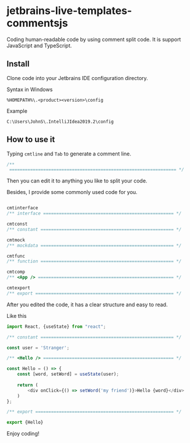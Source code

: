 # jetbrains-live-templates-commentsjs

Coding human-readable code by using comment split code. It is support JavaScript and TypeScript.

## Install 

Clone code into your Jetbrains IDE configuration directory.

Syntax in Windows

`%HOMEPATH%\.<product><version>\config`

Example

`C:\Users\JohnS\.IntelliJIdea2019.2\config`

## How to use it

Typing `cmtline` and `Tab` to generate a comment line.

```javascript
/** 
 ================================================================ */
```

Then you can edit it to anything you like to split your code.

Besides, I provide some commonly used code for you.

```javascript

cmtinterface
/** interface ================================================== */

cmtconst
/** constant =================================================== */

cmtmock
/** mockdata =================================================== */

cmtfunc
/** function =================================================== */

cmtcomp
/** <App /> ==================================================== */

cmtexport
/** export ===================================================== */
```

After you edited the code, it has a clear structure and easy to read.

Like this

```javascript
import React, {useState} from "react";

/** constant =================================================== */

const user = 'Stranger';

/** <Hello /> ================================================== */

const Hello = () => {
    const [word, setWord] = useState(user);
    
    return (
        <div onClick={() => setWord('my friend')}>Hello {word}</div>
    )
};

/** export ===================================================== */

export {Hello}
```

Enjoy coding!

